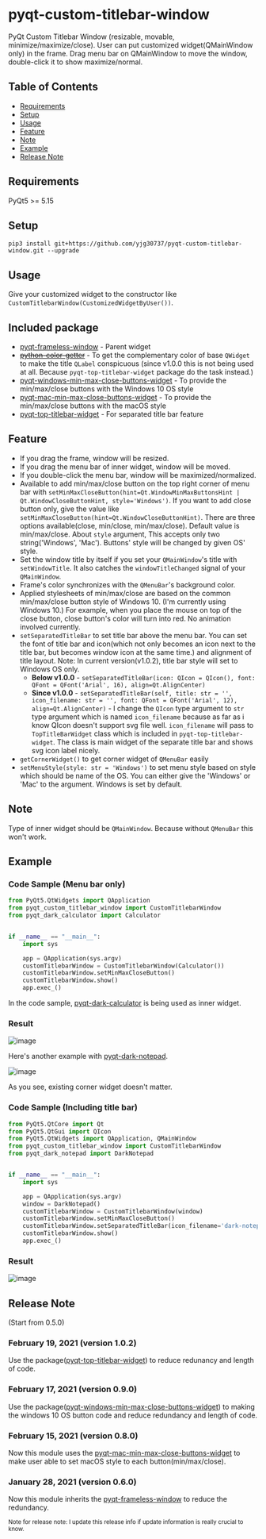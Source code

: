 # pyqt-custom-titlebar-window
PyQt Custom Titlebar Window (resizable, movable, minimize/maximize/close). User can put customized widget(QMainWindow only) in the frame. Drag menu bar on QMainWindow to move the window, double-click it to show maximize/normal.

## Table of Contents
* [Requirements](#requirements)
* [Setup](#setup)
* [Usage](#usage)
* [Feature](#feature)
* [Note](#note)
* [Example](#example)
* [Release Note](#release-note)

## Requirements
PyQt5 >= 5.15

## Setup
```pip3 install git+https://github.com/yjg30737/pyqt-custom-titlebar-window.git --upgrade```

## Usage
Give your customized widget to the constructor like ```CustomTitlebarWindow(CustomizedWidgetByUser())```.

## Included package
* <a href="https://github.com/yjg30737/pyqt-frameless-window.git">pyqt-frameless-window</a> - Parent widget
* <s><a href="https://github.com/yjg30737/python-color-getter.git">python-color-getter</a></s> - To get the complementary color of base ```QWidget``` to make the title ```QLabel``` conspicuous (since v1.0.0 this is not being used at all. Because ```pyqt-top-titlebar-widget``` package do the task instead.) 
* <a href="https://github.com/yjg30737/pyqt-windows-min-max-close-buttons-widget.git">pyqt-windows-min-max-close-buttons-widget</a> - To provide the min/max/close buttons with the Windows 10 OS style
* <a href="https://github.com/yjg30737/pyqt-mac-min-max-close-buttons-widget.git">pyqt-mac-min-max-close-buttons-widget</a> - To provide the min/max/close buttons with the macOS style
* <a href="https://github.com/yjg30737/pyqt-top-titlebar-widget.git">pyqt-top-titlebar-widget</a> - For separated title bar feature

## Feature
* If you drag the frame, window will be resized.
* If you drag the menu bar of inner widget, window will be moved.
* If you double-click the menu bar, window will be maximized/normalized.
* Available to add min/max/close button on the top right corner of menu bar with ```setMinMaxCloseButton(hint=Qt.WindowMinMaxButtonsHint | Qt.WindowCloseButtonHint, style='Windows')```. If you want to add close button only, give the value like ```setMinMaxCloseButton(hint=Qt.WindowCloseButtonHint)```. There are three options available(close, min/close, min/max/close). Default value is min/max/close. About ```style``` argument, This accepts only two string('Windows', 'Mac'). Buttons' style will be changed by given OS' style.  
* Set the window title by itself if you set your ```QMainWindow```'s title with ```setWindowTitle```. It also catches the ```windowTitleChanged``` signal of your ```QMainWindow```.
* Frame's color synchronizes with the ```QMenuBar```'s background color.
* Applied stylesheets of min/max/close are based on the common min/max/close button style of Windows 10. (I'm currently using Windows 10.) For example, when you place the mouse on top of the close button, close button's color will turn into red. No animation involved currently.
* ```setSeparatedTitleBar``` to set title bar above the menu bar. You can set the font of title bar and icon(which not only becomes an icon next to the title bar, but becomes window icon at the same time.) and alignment of title layout. Note: In current version(v1.0.2), title bar style will set to Windows OS only.
    * <b>Below v1.0.0</b> - ```setSeparatedTitleBar(icon: QIcon = QIcon(), font: QFont = QFont('Arial', 16), align=Qt.AlignCenter)```
    * <b>Since v1.0.0</b> - ```setSeparatedTitleBar(self, title: str = '', icon_filename: str = '', font: QFont = QFont('Arial', 12), align=Qt.AlignCenter)``` - I change the ```QIcon``` type argument to ```str``` type argument which is named ```icon_filename``` because as far as i know QIcon doesn't support svg file well. ```icon_filename``` will pass to ```TopTitleBarWidget``` class which is included in ```pyqt-top-titlebar-widget```. The class is main widget of the separate title bar and shows svg icon label nicely.
* ```getCornerWidget()``` to get corner widget of ```QMenuBar``` easily
* ```setMenuStyle(style: str = 'Windows')``` to set menu style based on style which should be name of the OS. You can either give the 'Windows' or 'Mac' to the argument. Windows is set by default.

## Note
Type of inner widget should be ```QMainWindow```. Because without ```QMenuBar``` this won't work.

## Example
### Code Sample (Menu bar only)

```python
from PyQt5.QtWidgets import QApplication
from pyqt_custom_titlebar_window import CustomTitlebarWindow
from pyqt_dark_calculator import Calculator


if __name__ == "__main__":
    import sys

    app = QApplication(sys.argv)
    customTitlebarWindow = CustomTitlebarWindow(Calculator())
    customTitlebarWindow.setMinMaxCloseButton()
    customTitlebarWindow.show()
    app.exec_()
```

In the code sample, <a href="https://github.com/yjg30737/pyqt-dark-calculator.git">pyqt-dark-calculator</a> is being used as inner widget.  

### Result

![image](https://user-images.githubusercontent.com/55078043/151106910-0bce8fa2-0cad-425c-8dda-18196536c3ac.png)

Here's another example with <a href="https://github.com/yjg30737/pyqt-dark-notepad.git">pyqt-dark-notepad</a>.

![image](https://user-images.githubusercontent.com/55078043/151106977-76a169cc-bcaf-4a46-8771-9216ee583b9f.png)

As you see, existing corner widget doesn't matter.

### Code Sample (Including title bar)

```python
from PyQt5.QtCore import Qt
from PyQt5.QtGui import QIcon
from PyQt5.QtWidgets import QApplication, QMainWindow
from pyqt_custom_titlebar_window import CustomTitlebarWindow
from pyqt_dark_notepad import DarkNotepad


if __name__ == "__main__":
    import sys

    app = QApplication(sys.argv)
    window = DarkNotepad()
    customTitlebarWindow = CustomTitlebarWindow(window)
    customTitlebarWindow.setMinMaxCloseButton()
    customTitlebarWindow.setSeparatedTitleBar(icon_filename='dark-notepad.svg')
    customTitlebarWindow.show()
    app.exec_()
```

### Result

![image](https://user-images.githubusercontent.com/55078043/154799161-912fa324-dbfd-469a-a1b6-e67d907eb828.png)

## Release Note
(Start from 0.5.0)
### February 19, 2021 (version 1.0.2)

Use the package(<a href="https://github.com/yjg30737/pyqt-top-titlebar-widget.git">pyqt-top-titlebar-widget</a>) to reduce redunancy and length of code.

### February 17, 2021 (version 0.9.0)

Use the package(<a href="https://github.com/yjg30737/pyqt-windows-min-max-close-buttons-widget.git">pyqt-windows-min-max-close-buttons-widget</a>) to making the windows 10 OS button code and reduce redundancy and length of code.

### February 15, 2021 (version 0.8.0)

Now this module uses the <a href="https://github.com/yjg30737/pyqt-mac-min-max-close-buttons-widget.git">pyqt-mac-min-max-close-buttons-widget</a> to make user able to set macOS style to each button(min/max/close).

### January 28, 2021 (version 0.6.0)

Now this module inherits the <a href="https://github.com/yjg30737/pyqt-frameless-window.git">pyqt-frameless-window</a> to reduce the redundancy.

<small>Note for release note: I update this release info if update information is really crucial to know.</small>
